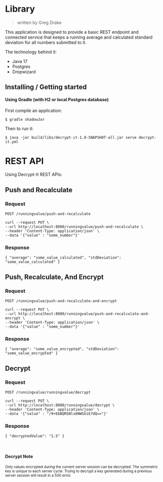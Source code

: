 # Library

> written by Greg Drake

This application is designed to provide a basic REST endpoint and connected service
that keeps a running average and calculated standard deviation for all numbers submitted to it.

The technology behind it:

* Java 17
* Postgres
* Dropwizard

## Installing / Getting started

#### Using Gradle (with H2 or local Postgres database)

First compile an application:

```console
$ gradle shadowJar
```

Then to run it:

```console
$ java -jar build/libs/decrypt-it-1.0-SNAPSHOT-all.jar serve decrypt-it.yml
```

# REST API

Using Decrypt-It REST APIs:

## Push and Recalculate

### Request

`POST /runningvalue/push-and-recalculate`

    curl --request PUT \
    --url http://localhost:8080/runningvalue/push-and-recalculate \
    --header 'Content-Type: application/json' \
    --data '{"value" : "some_number"}'

### Response

    { "average": "some_value_calculated", "stdDeviation": "some_value_calculated" }

## Push, Recalculate, And Encrypt

### Request

`POST /runningvalue/push-and-recalculate-and-encrypt`

    curl --request PUT \
    --url http://localhost:8080/runningvalue/push-and-recalculate-and-encrypt \
    --header 'Content-Type: application/json' \
    --data '{"value" : "some_number"}'

### Response

    { "average": "some_value_encrypted", "stdDeviation": "some_value_encrypted" }

## Decrypt

### Request

`POST /runningvalue/runningvalue/decrypt`

    curl --request PUT \
    --url http://localhost:8080/runningvalue/decrypt \
    --header 'Content-Type: application/json' \
    --data '{"value" : "/9+E6BQM1Nlx8NWSb1E7dQ=="}'

### Response

    { "decryptedValue": "1.5" }

  <br>

#### Decrypt Note

<sub>Only values encrypted during the current server session can be decrypted. The symmetric key is unique to each
server cycle. Trying to decrypt a key generated during a previous server session will result in a 500 error.
